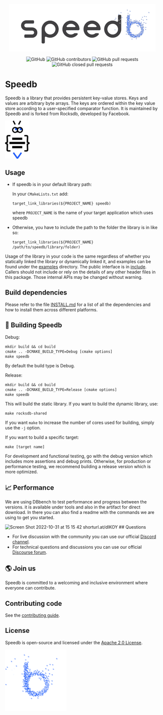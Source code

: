 <div align="center">
  <picture>
    <source media="(prefers-color-scheme: dark)" srcset=".github/speedb-logo-dark.gif" width="480px" >
    <img src=".github/speedb-logo.gif" width="480px">
  </picture>
</div>

<div align="center">

![GitHub](https://img.shields.io/github/license/speedb-io/speedb)
![GitHub contributors](https://img.shields.io/github/contributors/speedb-io/speedb?color=blue)
![GitHub pull requests](https://img.shields.io/github/issues-pr/speedb-io/speedb)
![GitHub closed pull requests](https://img.shields.io/github/issues-pr-closed/speedb-io/speedb?color=green)
</div>

# Speedb
Speedb is a library that provides persistent key-value stores. Keys and values are arbitrary byte arrays. The keys are ordered within the key value store according to a user-specified comparator function.
It is maintained by Speedb and is forked from Rocksdb, developed by Facebook.

<picture>
  <source media="(prefers-color-scheme: dark)" srcset=".github/speedb-bee-dark.gif" width="80px" >
  <img src=".github/speedb-bee.gif" width="80px">
</picture>


## Usage
* If speedb is in your default library path:


  In your `CMakeLists.txt` add:
  ```
  target_link_libraries(${PROJECT_NAME} speedb)
  ```
  where `PROJECT_NAME` is the name of your target application which uses speedb

* Otherwise, you have to include the path to the folder the library is in like so:
	
  ```
  target_link_libraries(${PROJECT_NAME} /path/to/speedb/library/folder)
  ```


Usage of the library in your code is the same regardless of whether you statically linked the library or dynamically linked it, and examples can be found under the [examples](examples) directory.
The public interface is in [include](include/rocksdb). Callers should not include or rely on the details of any other header files in this package. Those internal APIs may be changed without warning.


## Build dependencies

Please refer to the file [INSTALL.md](INSTALL.md) for a list of all the
dependencies and how to install them across different platforms.


## 🔨 Building Speedb 

Debug:

    mkdir build && cd build
    cmake .. -DCMAKE_BUILD_TYPE=Debug [cmake options]
    make speedb

By default the build type is Debug.

Release:

    mkdir build && cd build
    cmake .. -DCMAKE_BUILD_TYPE=Release [cmake options]
    make speedb

This will build the static library. If you want to build the dynamic library,
use:

    make rocksdb-shared

If you want `make` to increase the number of cores used for building, simply use
the `-j` option.

If you want to build a specific target:

    make [target name]

For development and functional testing, go with the debug version which includes
more assertions and debug prints. Otherwise, for production or performance
testing, we recommend building a release version which is more optimized.

## 📈 Performance 

We are using DBbench to test performance and progress between the versions. it is available under tools and also in the artifact for direct download.
In there you can also find a readme with the commands we are using to get you started. 

<img width="769" alt="Screen Shot 2022-10-31 at 15 15 42" src="https://user-images.githubusercontent.com/107058910/199016617-4ecbe279-b281-4a8c-b630-87a509bc09da.png">
shorturl.at/dlKOY 
## Questions 

- For live discussion with the community you can use our official [Discord channel](https://discord.gg/52yzKZ5G9D). 
- For technical questions and discussions you can use our official [Discourse forum](https://speedb.discourse.group/). 


## 🌎 Join us 

Speedb is committed to a welcoming and inclusive environment where everyone can
contribute.


## Contributing code

See the [contributing guide](CONTRIBUTING.md).


## License
Speedb is open-source and licensed under the [Apache 2.0 License](LICENSE.Apache).


<img src=".github/speedb-b.gif" width="200px">
